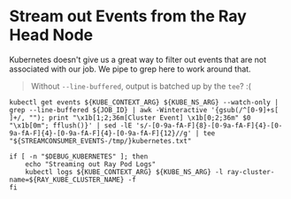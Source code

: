 # Stream out Events from the Ray Head Node

Kubernetes doesn't give us a great way to filter out events that are
not associated with our job. We pipe to grep here to work around that. 

> Without `--line-buffered`, output is batched up by the `tee`? :(

```shell.async
kubectl get events ${KUBE_CONTEXT_ARG} ${KUBE_NS_ARG} --watch-only | grep --line-buffered ${JOB_ID} | awk -Winteractive '{gsub(/^[0-9]+s[ ]+/, ""); print "\x1b[1;2;36m[Cluster Event] \x1b[0;2;36m" $0 "\x1b[0m"; fflush()}' | sed -lE 's/-[0-9a-fA-F]{8}-[0-9a-fA-F]{4}-[0-9a-fA-F]{4}-[0-9a-fA-F]{4}-[0-9a-fA-F]{12}//g' | tee "${STREAMCONSUMER_EVENTS-/tmp/}kubernetes.txt"
```

```shell.async
if [ -n "$DEBUG_KUBERNETES" ]; then
    echo "Streaming out Ray Pod Logs"
    kubectl logs ${KUBE_CONTEXT_ARG} ${KUBE_NS_ARG} -l ray-cluster-name=${RAY_KUBE_CLUSTER_NAME} -f
fi
```
